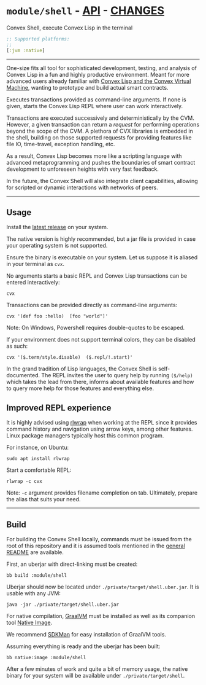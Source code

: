 # `module/shell` - [API](doc/API.md)  - [CHANGES](doc/changelog.md)

Convex Shell, execute Convex Lisp in the terminal

```clojure
;; Supported platforms:
;;
[:jvm :native]
```


---

One-size fits all tool for sophisticated development, testing, and analysis of
Convex Lisp in a fun and highly productive environment. Meant for more advanced
users already familiar with [Convex Lisp and the Convex Virtual
Machine](https://convex.world/cvm), wanting to prototype and build actual smart
contracts.

Executes transactions provided as command-line arguments. If none is given,
starts the Convex Lisp REPL where user can work interactively.

Transactions are executed successively and deterministically by the CVM.
However, a given transaction can return a *request* for performing operations
beyond the scope of the CVM. A plethora of CVX libraries is embedded in the
shell, building on those supported requests for providing features like file IO,
time-travel, exception handling, etc.

As a result, Convex Lisp becomes more like a scripting language with advanced
metaprogramming and pushes the boundaries of smart contract development to
unforeseen heights with very fast feedback.

In the future, the Convex Shell will also integrate client capabilities,
allowing for scripted or dynamic interactions with networks of peers.


---


## Usage

Install the [latest
release](https://github.com/Convex-Dev/convex.cljc/releases/tag/release/shell/0.0.0-alpha4)
on your system.

The native version is highly recommended, but a jar file is provided in case
your operating system is not supported.

Ensure the binary is executable on your system. Let us suppose it is aliased in
your terminal as `cvx`.

No arguments starts a basic REPL and Convex Lisp transactions can be entered
interactively:

    cvx

Transactions can be provided directly as command-line arguments:

    cvx '(def foo :hello)  [foo "world"]'

Note: On Windows, Powershell requires double-quotes to be escaped.

If your environment does not support terminal colors, they can be disabled as
such:

    cvx '($.term/style.disable)  ($.repl/!.start)'

In the grand tradition of Lisp languages, the Convex Shell is self-documented.
The REPL invites the user to query help by running `($/help)` which takes the lead
from there, informs about available features and how to query more help for
those features and everything else.


## Improved REPL experience

It is highly advised using [rlwrap](https://github.com/hanslub42/rlwrap) when
working at the REPL since it provides command history and navigation using arrow
keys, among other features. Linux package managers typically host this common
program.

For instance, on Ubuntu:

    sudo apt install rlwrap

Start a comfortable REPL:

    rlwrap -c cvx

Note: `-c` argument provides filename completion on tab. Ultimately, prepare the
alias that suits your need.


---


## Build

For building the Convex Shell locally, commands must be issued from the root of
this repository and it is assumed tools mentioned in the [general
README](../../README.md) are available. 

First, an uberjar with direct-linking must be created:

    bb build :module/shell

Uberjar should now be located under `./private/target/shell.uber.jar`. It is
usable with any JVM:

    java -jar ./private/target/shell.uber.jar

For native compilation, [GraalVM](https://www.graalvm.org/docs/getting-started/)
must be installed as well as its companion tool [Native
Image](https://www.graalvm.org/reference-manual/native-image/#install-native-image).

We recommend [SDKMan](https://sdkman.io) for easy installation of GraalVM tools.

Assuming everything is ready and the uberjar has been built:

    bb native:image :module/shell

After a few minutes of work and quite a bit of memory usage, the native binary
for your system will be available under `./private/target/shell`.

